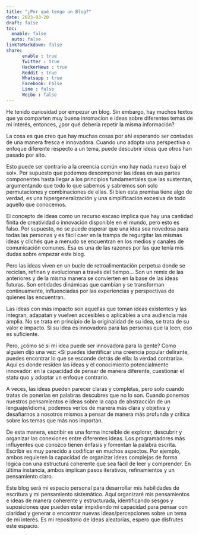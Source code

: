 ```yaml
---
title: "¿Por qué tengo un Blog?"
date: 2023-03-20
draft: false
toc:
  enable: false
  auto: false
linkToMarkdown: false
share:
      enable : true
      Twitter : true
      HackerNews : true
      Reddit : true
      Whatsapp : true
      Facebook: False
      Line : false
      Weibo : false
---
```

He tenido curiosidad por empezar un blog. Sin embargo, hay muchos textos que ya comparten muy buena inromacion e ideas sobre diferentes temas de mi interés, entonces, ¿por qué debería repetir la misma información?

La cosa es que creo que hay muchas cosas por ahí esperando ser contadas de una manera fresca e innovadora. Cuando uno adopta una perspectiva o enfoque diferente respecto a un tema, puede descubrir ideas que otros han pasado por alto.

Esto puede ser contrario a la creencia común «no hay nada nuevo bajo el sol». Por supuesto que podemos descomponer las ideas en sus partes componentes hasta llegar a los principios fundamentales que las sustentan, argumentando que todo lo que sabemos y sabremos son solo permutaciones y combinaciones de ellas. Si bien esta premisa tiene algo de verdad, es una hipergeneralización y una simplificación excesiva de todo aquello que conocemos.

El concepto de ideas como un recurso escaso implica que hay una cantidad finita de creatividad o innovación disponible en el mundo, pero esto es falso. Por supuesto, no se puede esperar que una idea sea novedosa para todas las personas y es fácil caer en la trampa de regurgitar las mismas ideas y clichés que a menudo se encuentran en los medios y canales de comunicación comunes. Esa es una de las razones por las que  tenía mis dudas sobre empezar este blog.

Pero las ideas viven en un bucle de retroalimentación perpetua donde se reciclan, refinan y evolucionan a través del tiempo… Son un remix de las anteriores y de la misma manera se convierten en la base de las ideas futuras. Son entidades dinámicas que cambian y se transforman continuamente, influenciadas por las experiencias y perspectivas de quienes las encuentran.

Las ideas con más impacto son aquellas que toman ideas existentes y las integran, adapatan y vuelven accesibles o aplicables a una audiencia más amplia. No se trata en principio de la originalidad de su idea, se trata de su valor e impacto. Si su idea es innovadora para las personas que la leen, eso es suficiente.

Pero, ¿cómo sé si mi idea puede ser innovadora para la gente? Como alguien dijo una vez: «Si puedes identificar una creencia popular delirante, puedes encontrar lo que se esconde detrás de ella: la verdad contraria». Aquí es donde residen las ideas y el conocimiento potencialmente innovador: en la capacidad de pensar de manera diferente, cuestionar el statu quo y adoptar un enfoque contrario.

A veces, las ideas pueden parecer claras y completas, pero solo cuando tratas de ponerlas en palabras descubres que no lo son. Cuando ponemos nuestros pensamientos e ideas sobre la capa de abstracción de un lenguaje/idioma, podemos verlos de manera más clara y objetiva y desafiarnos a nosotros mismos a pensar de manera más profunda y crítica sobre los temas que más nos importan.

De esta manera, escribir es una forma increíble de explorar, descubrir y organizar las conexiones entre diferentes ideas. Los programadores más influyentes que conozco tienen énfasis y fomentan la palabra escrita. Escribir es muy parecido a codificar en muchos aspectos. Por ejemplo, ambos requieren la capacidad de organizar ideas complejas de forma lógica con una estructura coherente que sea fácil de leer y comprender. En última instancia, ambos implican pasos iterativos, refinamientos y un pensamiento claro.

Este blog será mi espacio personal para desarrollar mis habilidades de escritura y mi pensamiento sistemático. Aquí organizaré mis pensamientos e ideas de manera coherente y estructurada, identificando sesgos y suposiciones que pueden estar impidiendo mi capacidad para pensar con claridad y generar o encontrar nuevas ideas/percepciones sobre un tema de mi interés. Es mi repositorio de ideas aleatorias, espero que disfrutes este espacio.